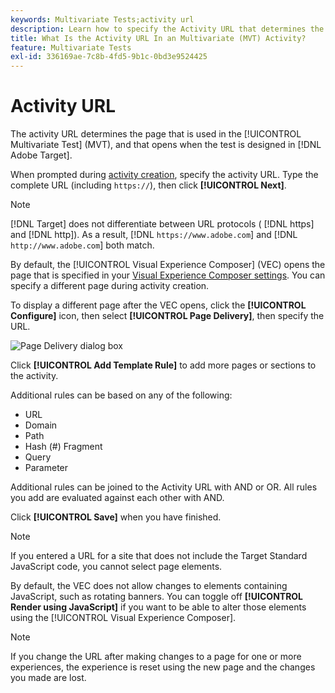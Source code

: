 ```yaml
---
keywords: Multivariate Tests;activity url
description: Learn how to specify the Activity URL that determines the page that is used in the test and that opens when the Multivariate Test activity is designed using Adobe Target.
title: What Is the Activity URL In an Multivariate (MVT) Activity?
feature: Multivariate Tests
exl-id: 336169ae-7c8b-4fd5-9b1c-0bd3e9524425
---
```

# Activity URL

The activity URL determines the page that is used in the [!UICONTROL Multivariate Test] (MVT), and that opens when the test is designed in [!DNL Adobe Target].

When prompted during [activity creation](/help/c-activities/c-multivariate-testing/t-create-multivariate-test/create-multivariate-test.md), specify the activity URL. Type the complete URL (including `https://`), then click **[!UICONTROL Next]**.

>[!NOTE]
>
>[!DNL Target] does not differentiate between URL protocols ( [!DNL https] and [!DNL http]). As a result, [!DNL `https://www.adobe.com`] and [!DNL `http://www.adobe.com`] both match.

By default, the [!UICONTROL Visual Experience Composer] (VEC) opens the page that is specified in your [Visual Experience Composer settings](/help/administrating-target/visual-experience-composer-set-up.md). You can specify a different page during activity creation.

To display a different page after the VEC opens, click the **[!UICONTROL Configure]** icon, then select **[!UICONTROL Page Delivery]**, then specify the URL.

![Page Delivery dialog box](/help/c-activities/c-multivariate-testing/t-create-multivariate-test/assets/url-config.png)

Click **[!UICONTROL Add Template Rule]** to add more pages or sections to the activity.

Additional rules can be based on any of the following:

* URL 
* Domain 
* Path 
* Hash (#) Fragment 
* Query 
* Parameter

Additional rules can be joined to the Activity URL with AND or OR. All rules you add are evaluated against each other with AND.

Click **[!UICONTROL Save]** when you have finished.

>[!NOTE]
>
>If you entered a URL for a site that does not include the Target Standard JavaScript code, you cannot select page elements.

By default, the VEC does not allow changes to elements containing JavaScript, such as rotating banners. You can toggle off **[!UICONTROL Render using JavaScript]** if you want to be able to alter those elements using the [!UICONTROL Visual Experience Composer].

>[!NOTE]
>
>If you change the URL after making changes to a page for one or more experiences, the experience is reset using the new page and the changes you made are lost.
